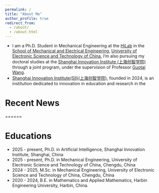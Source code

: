 ```yaml
---
permalink: /
title: "About Me"
author_profile: true
redirect_from: 
  - /about/
  - /about.html
---
```

- I am a Ph.D. Student in Mechanical Engineering at the [HiLab](https://hilab.uestc.edu.cn/#/index) in the [School of Mechanical and Electrical Engineering](https://www.smee.uestc.edu.cn/index.htm), [University of Electronic Science and Technology of China](https://www.uestc.edu.cn/3974ba6dfa50d5c04a9414d3ce8bfd34.html?n=8e7z368tn51), I’m also pursuing my doctoral studies at the [Shanghai Innovation Institute (上海创智学院)](https://www.sii.edu.cn/) through a joint program, under the supervision of Professor [Guotai Wang](https://faculty.uestc.edu.cn/wangguotai/zh_CN/index.htm).
- [Shanghai Innovation Institute(SII)(上海创智学院)](https://www.sii.edu.cn/), founded in 2024, is an institution dedicated to innovation in education and research in the

# Recent News
======
# Educations
- 2025 - present, Ph.D. in Artificial Intelligence, Shanghai Innovation Institute, Shanghai, China 
- 2025 - present, Ph.D. in Mechanical Engineering, University of Electronic Science and Technology of China, Chengdu, China 
- 2024 - 2025, M.Sc. in Mechanical Engineering, University of Electronic Science and Technology of China, Chengdu, China 
- 2020 - 2024, B.E. in Mathematics and Applied Mathematics, Harbin Engineering University, Harbin, China. 
